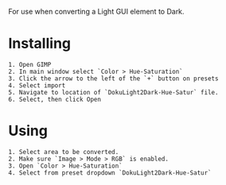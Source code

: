 For use when converting a Light GUI element to Dark.

# Installing

	1. Open GIMP
	2. In main window select `Color > Hue-Saturation`
	3. Click the arrow to the left of the `+` button on presets
	4. Select import
	5. Navigate to location of `DokuLight2Dark-Hue-Satur` file.
	6. Select, then click Open

# Using

	1. Select area to be converted.
	2. Make sure `Image > Mode > RGB` is enabled.
	3. Open `Color > Hue-Saturation`
	4. Select from preset dropdown `DokuLight2Dark-Hue-Satur`